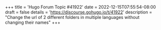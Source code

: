 +++
title = 'Hugo Forum Topic #41922'
date = 2022-12-15T07:55:54-08:00
draft = false
details = 'https://discourse.gohugo.io/t/41922'
description = "Change the url of 2 different folders in multiple languages without changing their names"
+++
